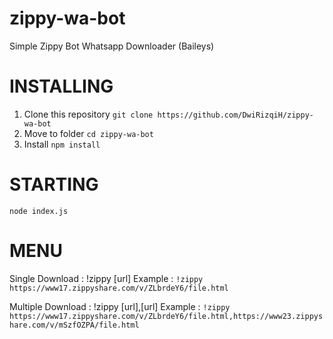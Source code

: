 # zippy-wa-bot
Simple Zippy Bot Whatsapp Downloader (Baileys)


# INSTALLING
1. Clone this repository ```git clone https://github.com/DwiRizqiH/zippy-wa-bot```
2. Move to folder ```cd zippy-wa-bot```
3. Install ```npm install```
    
# STARTING
    node index.js


# MENU
Single Download : !zippy [url]
    Example : ```!zippy https://www17.zippyshare.com/v/ZLbrdeY6/file.html```
  
Multiple Download  : !zippy [url],[url]
    Example : ```!zippy https://www17.zippyshare.com/v/ZLbrdeY6/file.html,https://www23.zippyshare.com/v/mSzfOZPA/file.html```
